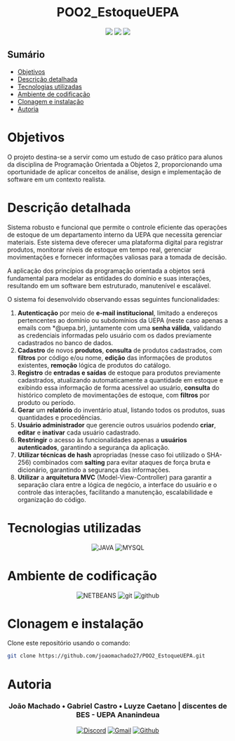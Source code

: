 <h1 align="center"> POO2_EstoqueUEPA </h1>

<p align="center">
  <image
  src="https://img.shields.io/github/languages/count/joaomachado27/POO2_EstoqueUEPA"
  />
  <image
  src="https://img.shields.io/github/languages/top/joaomachado27/POO2_EstoqueUEPA"
  />
  <image
  src="https://img.shields.io/github/last-commit/joaomachado27/POO2_EstoqueUEPA"
  />

</p>

## Sumário

- [Objetivos ](#objetivos-)
- [Descrição detalhada ](#descrição-detalhada-)
- [Tecnologias utilizadas ](#tecnologias-utilizadas-)
- [Ambiente de codificação ](#ambiente-de-codificação-)
- [Clonagem e instalação ](#clonagem-e-instalação-)
- [Autoria ](#autoria-)

# Objetivos <a name="id01"></a>
  
O projeto destina-se a servir como um estudo de caso prático para alunos da disciplina de Programação Orientada a Objetos 2, proporcionando uma oportunidade de aplicar conceitos de análise, design e implementação de software em um contexto realista.

# Descrição detalhada <a name="id02"></a>

  Sistema robusto e funcional que permite o controle eficiente das operações de estoque de um departamento interno da UEPA que necessita gerenciar materiais. Este sistema deve oferecer uma plataforma digital para registrar produtos, monitorar níveis de estoque em tempo real, gerenciar movimentações e fornecer informações valiosas para a tomada de decisão.
  
  A aplicação dos princípios da programação orientada a objetos será fundamental para modelar as entidades do domínio e suas interações, resultando em um software bem estruturado, manutenível e escalável.

  O sistema foi desenvolvido observando essas seguintes funcionalidades:

1. **Autenticação** por meio de **e-mail institucional**, limitado a endereços pertencentes ao domínio ou subdomínios da UEPA (neste caso apenas a emails com *@uepa.br), juntamente com uma **senha válida**,  validando as credenciais informadas pelo usuário com os dados previamente cadastrados no banco de dados.
2. **Cadastro** de novos **produtos**, **consulta** de produtos cadastrados, com **filtros** por código e/ou nome, **edição** das informações de produtos existentes, **remoção** lógica de produtos do catálogo.
3. **Registro** de **entradas e saídas** de estoque para produtos previamente cadastrados, atualizando automaticamente a quantidade em estoque e exibindo essa informação de forma acessível ao usuário, **consulta** do histórico completo de movimentações de estoque, com **filtros** por produto ou período.
4. **Gerar** um **relatório** do inventário atual, listando todos os produtos, suas quantidades e procedências.
5. **Usuário administrador** que gerencie outros usuários podendo **criar**, **editar** e **inativar** cada usuário cadastrado.
6. **Restringir** o acesso às funcionalidades apenas a **usuários autenticados**, garantindo a segurança da aplicação.
7. **Utilizar técnicas de hash** apropriadas (nesse caso foi utilizado o SHA-256) combinados com **salting** para evitar ataques de força bruta e dicionário, garantindo a segurança das informações.
8. **Utilizar** a **arquitetura MVC** (Model-View-Controller) para garantir a separação clara entre a lógica de negócio, a interface do usuário e o controle das interações, facilitando a manutenção, escalabilidade e organização do código.

# Tecnologias utilizadas <a name="id03"></a>

<div  align='center'> 

 ![JAVA](https://img.shields.io/badge/Java-ED8B00?style=for-the-badge&logo=openjdk&logoColor=white)
![MYSQL](https://img.shields.io/badge/MySQL-005C84?style=for-the-badge&logo=mysql&logoColor=white)

</div>

# Ambiente de codificação <a name="id04"></a>

<div  align='center'> 

![NETBEANS](https://img.shields.io/badge/apache%20netbeans-1B6AC6?style=for-the-badge&logo=apache%20netbeans%20IDE&logoColor=white)
![git](https://img.shields.io/badge/GIT-0D1117?style=for-the-badge&logo=git&logoColor=red)
![github](https://img.shields.io/badge/Github-0D1117?style=for-the-badge&logo=github&logoColor=fff)
</div>

# Clonagem e instalação <a name="id05"></a>

Clone este repositório usando o comando:

```bash
git clone https://github.com/joaomachado27/POO2_EstoqueUEPA.git
```
[comment]: <> (Adicione o link da implatação, se houver)

# Autoria <a name="id07"></a>

[comment]: <> (Adicione seu nome e função)

<h3 align='center'> João Machado • Gabriel Castro • Luyze Caetano | discentes de BES - UEPA Ananindeua
 </h3>

<div  align='center'>

[![Discord](https://img.shields.io/badge/Discord-0D1117?style=for-the-badge&logo=discord&logoColor=blue)](https://discord.com/invite/B63yvMcy)
<a href = "mailto:jvjumachado@gmail.com">
![Gmail](https://img.shields.io/badge/Gmail-0D1117?style=for-the-badge&logo=gmail&logoColor=red)</a>
[![Github](https://img.shields.io/badge/Github-0D1117?style=for-the-badge&logo=github&logoColor=fff)](https://www.github.com/joaomachado27)
</div>
